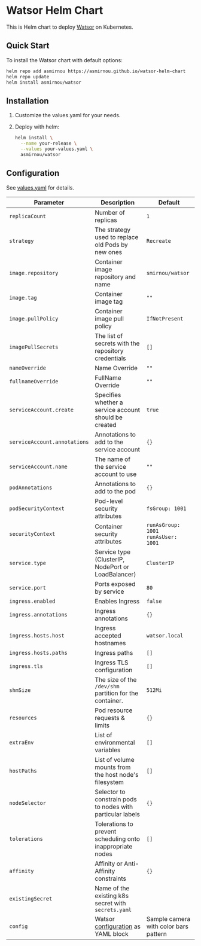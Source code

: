 # Watsor Helm Chart

This is Helm chart to deploy [Watsor](https://github.com/asmirnou/watsor) on Kubernetes.

## Quick Start

To install the Watsor chart with default options:

```bash
helm repo add asmirnou https://asmirnou.github.io/watsor-helm-chart
helm repo update
helm install asmirnou/watsor
```

## Installation

1. Customize the values.yaml for your needs.

1. Deploy with helm:

    ```bash
    helm install \
      --name your-release \
      --values your-values.yaml \
      asmirnou/watsor
    ```

## Configuration

See [values.yaml](https://github.com/asmirnou/watsor-helm-chart/blob/master/values.yaml) for details.

|              Parameter       |                    Description                             |                     Default                      |
| ---------------------------- | ---------------------------------------------------------- | ------------------------------------------------ |
| `replicaCount`               | Number of replicas                                         | `1`                                              |
| `strategy`                   | The strategy used to replace old Pods by new ones          | `Recreate`                                       |
| `image.repository`           | Container image repository and name                        | `smirnou/watsor`                                 |
| `image.tag`                  | Container image tag                                        | `""`                                             |
| `image.pullPolicy`           | Container image pull policy                                | `IfNotPresent`                                   |
| `imagePullSecrets`           | The list of secrets with the repository credentials        | `[]`                                             |
| `nameOverride`               | Name Override                                              | `""`                                             |
| `fullnameOverride`           | FullName Override                                          | `""`                                             |
| `serviceAccount.create`      | Specifies whether a service account should be created      | `true`                                           |
| `serviceAccount.annotations` | Annotations to add to the service account                  | `{}`                                             |
| `serviceAccount.name`        | The name of the service account to use                     | `""`                                             |
| `podAnnotations`             | Annotations to add to the pod                              | `{}`                                             |
| `podSecurityContext`         | Pod-level security attributes                              | `fsGroup: 1001`                                  |
| `securityContext`            | Container security attributes                              | `runAsGroup: 1001`<br>`runAsUser: 1001`          |
| `service.type`               | Service type (ClusterIP, NodePort or LoadBalancer)         | `ClusterIP`                                      |
| `service.port`               | Ports exposed by service                                   | `80`                                             |
| `ingress.enabled`            | Enables Ingress                                            | `false`                                          |
| `ingress.annotations`        | Ingress annotations                                        | `{}`                                             |
| `ingress.hosts.host`         | Ingress accepted hostnames                                 | `watsor.local`                                   |
| `ingress.hosts.paths`        | Ingress paths                                              | `[]`                                             |
| `ingress.tls`                | Ingress TLS configuration                                  | `[]`                                             |
| `shmSize`                    | The size of the `/dev/shm` partition for the container.    | `512Mi`                                          |
| `resources`                  | Pod resource requests & limits                             | `{}`                                             |
| `extraEnv`                   | List of environmental variables                            | `[]`                                             |
| `hostPaths`                  | List of volume mounts from the host node's filesystem      | `[]`                                             |
| `nodeSelector`               | Selector to constrain pods to nodes with particular labels | `{}`                                             |
| `tolerations`                | Tolerations to prevent scheduling onto inappropriate nodes | `[]`                                             |
| `affinity`                   | Affinity or Anti-Affinity constraints                      | `{}`                                             |
| `existingSecret`             | Name of the existing k8s secret with `secrets.yaml`        |                                                  |
| `config`                     | Watsor [configuration](https://github.com/asmirnou/watsor#configuration) as YAML block | Sample camera with color bars pattern |
